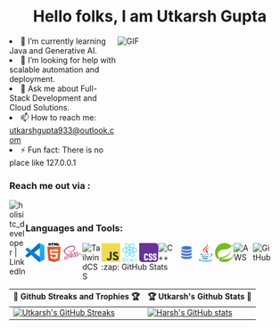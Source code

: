 <h1 align="center">Hello folks, I am Utkarsh Gupta </h1>
<img align="right" alt="GIF" src="https://media2.giphy.com/media/gjrYDwbjnK8x36xZIO/giphy.gif?cid=790b76113ec6f004299080f1a0b4518fb9d4cf2a277d4f94&rid=giphy.gif&ct=s" width="310" height="280"/


- 🌱 I’m currently learning Java and Generative AI.
- 🤔 I’m looking for help with scalable automation and deployment.
- 💬 Ask me about Full-Stack Development and Cloud Solutions.
- 📫 How to reach me: utkarshgupta933@outlook.com
- ⚡ Fun fact: There is no place like 127.0.0.1


### Reach me out via :


[<img align="left" alt="holisitc_developer | LinkedIn" width="29px" src="https://raw.githubusercontent.com/rahuldkjain/github-profile-readme-generator/master/src/images/icons/Social/linked-in-alt.svg" />]([www.linkedin.com/in/utk2003](https://www.linkedin.com/in/utk2003/))

<br />

### Languages and Tools:

[<img align="left" alt="Visual Studio Code" width="34px" src="https://raw.githubusercontent.com/github/explore/80688e429a7d4ef2fca1e82350fe8e3517d3494d/topics/visual-studio-code/visual-studio-code.png" />](https://code.visualstudio.com/download)
[<img align="left" alt="HTML5" width="34px" src="https://raw.githubusercontent.com/github/explore/80688e429a7d4ef2fca1e82350fe8e3517d3494d/topics/html/html.png" />](https://html.com/)
[<img align="left" alt="SCSS" width="34px" src="https://raw.githubusercontent.com/devicons/devicon/master/icons/sass/sass-original.svg"/>](https://sass-lang.com)
[<img align="left" alt="TailwindCSS" width="34px" src="https://upload.wikimedia.org/wikipedia/commons/d/d5/Tailwind_CSS_Logo.svg"/>](https://tailwindcss.com/)
[<img align="left" alt="JavaScript" width="34px" src="https://raw.githubusercontent.com/devicons/devicon/master/icons/javascript/javascript-original.svg"/>](https://javascript.com/)
[<img align="left" alt="React" width="34px" src="https://raw.githubusercontent.com/devicons/devicon/master/icons/react/react-original-wordmark.svg"/>](https://reactjs.org/)
[<img align="left" alt="CSS3" width="34px" src="https://raw.githubusercontent.com/github/explore/80688e429a7d4ef2fca1e82350fe8e3517d3494d/topics/css/css.png" />](https://en.wikipedia.org/wiki/CSS)
[<img align="left" alt="C++" width="34px" src="https://upload.wikimedia.org/wikipedia/commons/1/18/ISO_C%2B%2B_Logo.svg"/>](https://www.cplusplus.com/)
[<img align="left" alt="SQL" width="34px" src="https://raw.githubusercontent.com/github/explore/80688e429a7d4ef2fca1e82350fe8e3517d3494d/topics/sql/sql.png" />](https://www.mysql.com/)
[<img align="left" alt="Java" width="34px" src="https://raw.githubusercontent.com/devicons/devicon/master/icons/java/java-original.svg"/>](https://www.java.com/)
[<img align="left" alt="Spring Boot" width="34px" src="https://raw.githubusercontent.com/devicons/devicon/master/icons/spring/spring-original.svg"/>](https://spring.io/projects/spring-boot)
[<img align="left" alt="AWS" width="34px" src="https://upload.wikimedia.org/wikipedia/commons/9/93/Amazon_Web_Services_Logo.svg" />](https://aws.amazon.com/)
[<img align="left" alt="GitHub" width="34px" src="https://cdn4.iconfinder.com/data/icons/iconsimple-logotypes/512/github-512.png" />](https://github.com/)


<br/>
<br/>

<summary>:zap: GitHub Stats</summary>
<br />



|🎯 Github Streaks and Trophies 🏆| 🏆 Utkarsh's Github Stats 🔭|
|----------------------------------|----------------------------|
[![Utkarsh's GitHub Streaks](https://github-readme-streak-stats.herokuapp.com/?user=Utkarsh-UG&theme=midnight-purple&hide_border=true)](https://github.com/Utkarsh-UG)|[![Harsh's GitHub stats](https://github-readme-stats.vercel.app/api?username=Utkarsh-UG&show_icons=true&theme=midnight-purple&hide_title=true)](https://github.com/Utkarsh-UG)|[![Trophies](https://github-profile-trophy.vercel.app/?username=Utkarsh-UG&theme=juicyfresh&margin-w=0&no-frame=false)](https://github.com/Utkarsh-UG)

</p>

<br />






